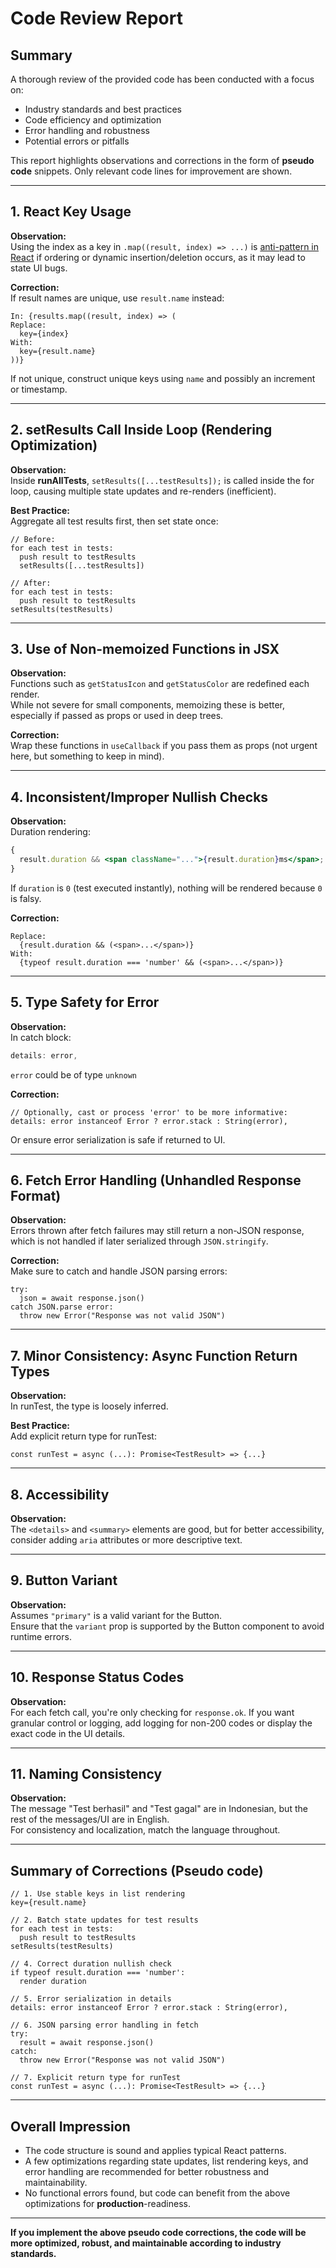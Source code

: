 # Code Review Report

## Summary

A thorough review of the provided code has been conducted with a focus on:

- Industry standards and best practices
- Code efficiency and optimization
- Error handling and robustness
- Potential errors or pitfalls

This report highlights observations and corrections in the form of **pseudo code** snippets. Only relevant code lines for improvement are shown.

---

## 1. React Key Usage

**Observation:**  
Using the index as a key in `.map((result, index) => ...)` is [anti-pattern in React](https://react.dev/learn/rendering-lists#choosing-the-key) if ordering or dynamic insertion/deletion occurs, as it may lead to state UI bugs.

**Correction:**  
If result names are unique, use `result.name` instead:

```pseudo
In: {results.map((result, index) => (
Replace:
  key={index}
With:
  key={result.name}
))}
```

If not unique, construct unique keys using `name` and possibly an increment or timestamp.

---

## 2. setResults Call Inside Loop (Rendering Optimization)

**Observation:**  
Inside **runAllTests**, `setResults([...testResults]);` is called inside the for loop, causing multiple state updates and re-renders (inefficient).

**Best Practice:**  
Aggregate all test results first, then set state once:

```pseudo
// Before:
for each test in tests:
  push result to testResults
  setResults([...testResults])

// After:
for each test in tests:
  push result to testResults
setResults(testResults)
```

---

## 3. Use of Non-memoized Functions in JSX

**Observation:**  
Functions such as `getStatusIcon` and `getStatusColor` are redefined each render.  
While not severe for small components, memoizing these is better, especially if passed as props or used in deep trees.

**Correction:**  
Wrap these functions in `useCallback` if you pass them as props (not urgent here, but something to keep in mind).

---

## 4. Inconsistent/Improper Nullish Checks

**Observation:**  
Duration rendering:

```jsx
{
  result.duration && <span className="...">{result.duration}ms</span>;
}
```

If `duration` is `0` (test executed instantly), nothing will be rendered because `0` is falsy.

**Correction:**

```pseudo
Replace:
  {result.duration && (<span>...</span>)}
With:
  {typeof result.duration === 'number' && (<span>...</span>)}
```

---

## 5. Type Safety for Error

**Observation:**  
In catch block:

```js
details: error,
```

`error` could be of type `unknown`

**Correction:**

```pseudo
// Optionally, cast or process 'error' to be more informative:
details: error instanceof Error ? error.stack : String(error),
```

Or ensure error serialization is safe if returned to UI.

---

## 6. Fetch Error Handling (Unhandled Response Format)

**Observation:**  
Errors thrown after fetch failures may still return a non-JSON response, which is not handled if later serialized through `JSON.stringify`.

**Correction:**  
Make sure to catch and handle JSON parsing errors:

```pseudo
try:
  json = await response.json()
catch JSON.parse error:
  throw new Error("Response was not valid JSON")
```

---

## 7. Minor Consistency: Async Function Return Types

**Observation:**  
In runTest, the type is loosely inferred.

**Best Practice:**  
Add explicit return type for runTest:

```pseudo
const runTest = async (...): Promise<TestResult> => {...}
```

---

## 8. Accessibility

**Observation:**  
The `<details>` and `<summary>` elements are good, but for better accessibility, consider adding `aria` attributes or more descriptive text.

---

## 9. Button Variant

**Observation:**  
Assumes `"primary"` is a valid variant for the Button.  
Ensure that the `variant` prop is supported by the Button component to avoid runtime errors.

---

## 10. Response Status Codes

**Observation:**  
For each fetch call, you're only checking for `response.ok`. If you want granular control or logging, add logging for non-200 codes or display the exact code in the UI details.

---

## 11. Naming Consistency

**Observation:**  
The message "Test berhasil" and "Test gagal" are in Indonesian, but the rest of the messages/UI are in English.  
For consistency and localization, match the language throughout.

---

## Summary of Corrections (Pseudo code)

```pseudo
// 1. Use stable keys in list rendering
key={result.name}

// 2. Batch state updates for test results
for each test in tests:
  push result to testResults
setResults(testResults)

// 4. Correct duration nullish check
if typeof result.duration === 'number':
  render duration

// 5. Error serialization in details
details: error instanceof Error ? error.stack : String(error),

// 6. JSON parsing error handling in fetch
try:
  result = await response.json()
catch:
  throw new Error("Response was not valid JSON")

// 7. Explicit return type for runTest
const runTest = async (...): Promise<TestResult> => {...}
```

---

## Overall Impression

- The code structure is sound and applies typical React patterns.
- A few optimizations regarding state updates, list rendering keys, and error handling are recommended for better robustness and maintainability.
- No functional errors found, but code can benefit from the above optimizations for **production**-readiness.

---

**If you implement the above pseudo code corrections, the code will be more optimized, robust, and maintainable according to industry standards.**
